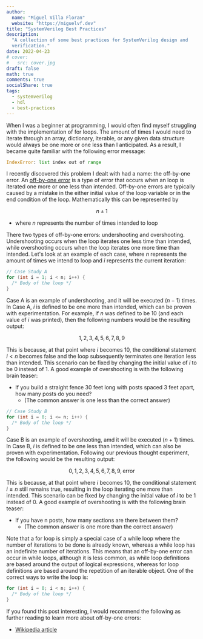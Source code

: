```yaml
---
author:
  name: "Miguel Villa Floran"
  website: "https://miguelvf.dev"
title: "SystemVerilog Best Practices"
description:
  "A collection of some best practices for SystemVerilog design and
  verification."
date: 2022-04-23
# cover:
#   src: cover.jpg
draft: false
math: true
comments: true
socialShare: true
tags:
  - systemverilog
  - hdl
  - best-practices
---
```


When I was a beginner at programming, I would often find myself struggling with
the implementation of for loops. The amount of times I would need to iterate
through an array, dictionary, iterable, or any given data structure would always
be one more or one less than I anticipated. As a result, I became quite familiar
with the following error message:

```python
IndexError: list index out of range
```

I recently discovered this problem I dealt with had a name: the off-by-one
error. An [off-by-one error](http://en.wikipedia.org/wiki/Off-by-one_error) is a
type of error that occurs when an loop is iterated one more or one less than
intended. Off-by-one errors are typically caused by a mistake in the either
initial value of the loop variable or in the end condition of the loop.
Mathematically this can be represented by

$$
n \pm	1
$$

- where $n$ represents the number of times intended to loop

There two types of off-by-one errors: undershooting and overshooting.
Undershooting occurs when the loop iterates one less time than intended, while
overshooting occurs when the loop iterates one more time than intended. Let's
look at an example of each case, where $n$ represents the amount of times we
intend to loop and $i$ represents the current iteration:

```c
// Case Study A
for (int i = 1; i < n; i++) {
  /* Body of the loop */
}
```

Case A is an example of undershooting, and it will be executed $(n - 1)$ times.
In Case A, $i$ is defined to be one more than intended, which can be proven with
experimentation. For example, if $n$ was defined to be $10$ (and each value of
$i$ was printed), then the following numbers would be the resulting output:

$$1, 2, 3, 4, 5, 6, 7, 8, 9$$

This is because, at that point where $i$ becomes $10$, the conditional statement
$i < n$ becomes false and the loop subsequently terminates one iteration less
than intended. This scenario can be fixed by changing the initial value of $i$
to be $0$ instead of $1$. A good example of overshooting is with the following
brain teaser:

- If you build a straight fence 30 feet long with posts spaced 3 feet apart, how
  many posts do you need?
  - (The common answer is one less than the correct answer)

```c
// Case Study B
for (int i = 0; i <= n; i++) {
  /* Body of the loop */
}
```

Case B is an example of overshooting, amd it will be executed $(n + 1)$ times.
In Case B, $i$ is defined to be one less than intended, which can also be proven
with experimentation. Following our previous thought experiment, the following
would be the resulting output:

$$0, 1, 2, 3, 4, 5, 6, 7, 8, 9, \text{error}$$

This is because, at that point where $i$ becomes $10$, the conditional statement
$i \leq n$ still remains true, resulting in the loop iterating one more than
intended. This scenario can be fixed by changing the initial value of $i$ to be
$1$ instead of $0$. A good example of overshooting is with the following brain
teaser:

- If you have n posts, how many sections are there between them?
  - (The common answer is one more than the correct answer)

Note that a for loop is simply a special case of a while loop where the number
of iterations to be done is already known, whereas a while loop has an
indefinite number of iterations. This means that an off-by-one error can occur
in while loops, although it is less common, as while loop definitions are based
around the output of logical expressions, whereas for loop definitions are based
around the repetition of an iterable object. One of the correct ways to write
the loop is:

```c
for (int i = 0; i < n; i++) {
  /* Body of the loop */
}
```

If you found this post interesting, I would recommend the following as further
reading to learn more about off-by-one errors:

- [Wikipedia article](https://en.wikipedia.org/wiki/Off-by-one_error)
